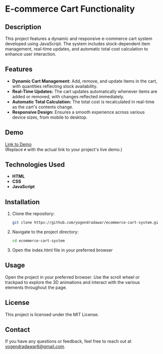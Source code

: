 # E-commerce Cart Functionality

## Description
This project features a dynamic and responsive e-commerce cart system developed using JavaScript. The system includes stock-dependent item management, real-time updates, and automatic total cost calculation to enhance user interaction.

## Features
- **Dynamic Cart Management:** Add, remove, and update items in the cart, with quantities reflecting stock availability.
- **Real-Time Updates:** The cart updates automatically whenever items are added or removed, with changes reflected immediately.
- **Automatic Total Calculation:** The total cost is recalculated in real-time as the cart's contents change.
- **Responsive Design:** Ensures a smooth experience across various device sizes, from mobile to desktop.

## Demo
[Link to Demo](https://e-commerce-cart-functionality.netlify.app/)  
(Replace `#` with the actual link to your project's live demo.)

## Technologies Used
- **HTML**
- **CSS**
- **JavaScript**

## Installation

1. Clone the repository:
   ```bash
   git clone https://github.com/yogendradawar/ecommerce-cart-system.git

2. Navigate to the project directory:
    ```bash
    cd ecommerce-cart-system

3. Open the index.html file in your preferred browser

## Usage
Open the project in your preferred browser. Use the scroll wheel or trackpad to explore the 3D animations and interact with the various elements throughout the page.

## License
This project is licensed under the MIT License.

## Contact
If you have any questions or feedback, feel free to reach out at yogendradawar6@gmail.com.